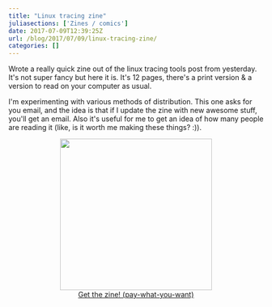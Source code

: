 ```yaml
---
title: "Linux tracing zine"
juliasections: ['Zines / comics']
date: 2017-07-09T12:39:25Z
url: /blog/2017/07/09/linux-tracing-zine/
categories: []
---
```


Wrote a really quick zine out of the linux tracing tools post from yesterday.
It's not super fancy but here it is. It's 12 pages, there's a print version & a
version to read on your computer as usual.

I'm experimenting with various methods of distribution. This one asks for you
email, and the idea is that if I update the zine with new awesome stuff, you'll
get an email. Also it's useful for me to get an idea of how many people are
reading it (like, is it worth me making these things? :)).

<div align="center">
<img src="https://drawings.jvns.ca/drawings/linux-tracing-1.png" width=300px>
</div>


<div align="center">
<a class="button" href="https://gum.co/HPeS?wanted=true" target="_blank" data-gumroad-single-product="true">Get the zine! (pay-what-you-want)</a>
</div>


<link href="https://jvns.ca/stylesheets/buttons.css" media="screen, projection" rel="stylesheet" type="text/css"> 
<script src="https://gumroad.com/js/gumroad.js"></script>

